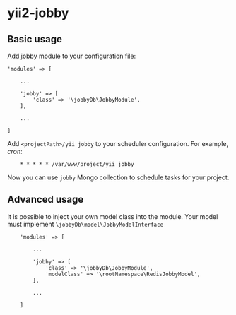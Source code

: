 yii2-jobby
==========

Basic usage
-----------

Add jobby module to your configuration file:


    'modules' => [

        ...

        'jobby' => [
            'class' => '\jobbyDb\JobbyModule',
        ],

        ...

    ]


Add `<projectPath>/yii jobby` to your scheduler configuration. For example, _cron_:

        * * * * * /var/www/project/yii jobby

Now you can use `jobby` Mongo collection to schedule tasks for your project.

Advanced usage
--------------

It is possible to inject your own model class into the module.
Your model must implement `\jobbyDb\model\JobbyModelInterface`

        'modules' => [

            ...

            'jobby' => [
                'class' => '\jobbyDb\JobbyModule',
                'modelClass' => '\rootNamespace\RedisJobbyModel',
            ],

            ...

        ]
